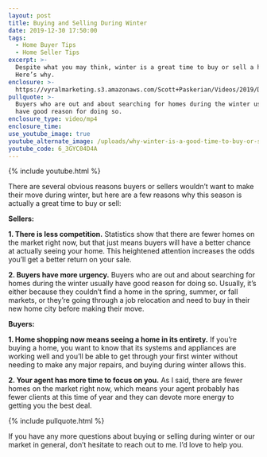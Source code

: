 ```yaml
---
layout: post
title: Buying and Selling During Winter
date: 2019-12-30 17:50:00
tags:
  - Home Buyer Tips
  - Home Seller Tips
excerpt: >-
  Despite what you may think, winter is a great time to buy or sell a home.
  Here’s why.
enclosure: >-
  https://vyralmarketing.s3.amazonaws.com/Scott+Paskerian/Videos/2019/December/Buying+and+Selling+During+Winter.mp4
pullquote: >-
  Buyers who are out and about searching for homes during the winter usually
  have good reason for doing so.
enclosure_type: video/mp4
enclosure_time:
use_youtube_image: true
youtube_alternate_image: /uploads/why-winter-is-a-good-time-to-buy-or-sell-youtube.jpg
youtube_code: 6_3GYC04D4A
---
```


{% include youtube.html %}&nbsp;

There are several obvious reasons buyers or sellers wouldn’t want to make their move during winter, but here are a few reasons why this season is actually a great time to buy or sell:

**Sellers:**

**1\. There is less competition.** Statistics show that there are fewer homes on the market right now, but that just means buyers will have a better chance at actually seeing your home. This heightened attention increases the odds you’ll get a better return on your sale.&nbsp;

**2\. Buyers have more urgency.** Buyers who are out and about searching for homes during the winter usually have good reason for doing so. Usually, it’s either because they couldn’t find a home in the spring, summer, or fall markets, or they’re going through a job relocation and need to buy in their new home city before making their move.&nbsp;

**Buyers:**

**1\. Home shopping now means seeing a home in its entirety.** If you’re buying a home, you want to know that its systems and appliances are working well and you’ll be able to get through your first winter without needing to make any major repairs, and buying during winter allows this.

**2\. Your agent has more time to focus on you.** As I said, there are fewer homes on the market right now, which means your agent probably has fewer clients at this time of year and they can devote more energy to getting you the best deal.&nbsp;

{% include pullquote.html %}

If you have any more questions about buying or selling during winter or our market in general, don’t hesitate to reach out to me. I’d love to help you.